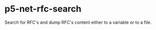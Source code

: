 p5-net-rfc-search
=================

Search for RFC's and dump RFC's content either to a variable or to a file.

